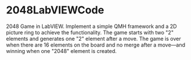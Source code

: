 # 2048LabVIEWCode
2048 Game in LabVIEW. Implement a simple QMH framework and a 2D picture ring to achieve the functionality. The game starts with two "2" elements and generates one "2" element after a move. The game is over when there are 16 elements on the board and no merge after a move—and winning when one "2048" element is created. 
